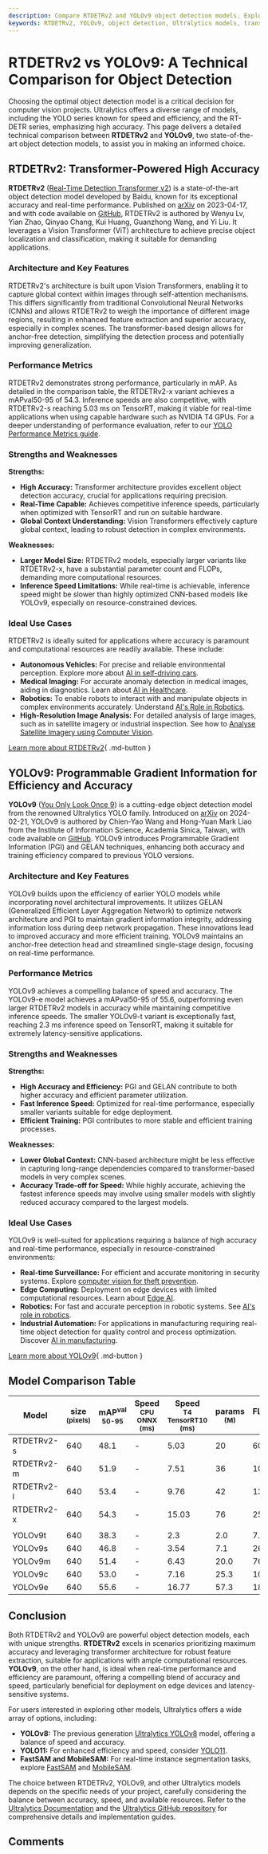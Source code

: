 ```yaml
---
description: Compare RTDETRv2 and YOLOv9 object detection models. Explore performance, strengths, weaknesses, and ideal use cases to make an informed decision.
keywords: RTDETRv2, YOLOv9, object detection, Ultralytics models, transformer vision, YOLO series, real-time object detection, model comparison, Vision Transformers, computer vision
---
```


# RTDETRv2 vs YOLOv9: A Technical Comparison for Object Detection

Choosing the optimal object detection model is a critical decision for computer vision projects. Ultralytics offers a diverse range of models, including the YOLO series known for speed and efficiency, and the RT-DETR series, emphasizing high accuracy. This page delivers a detailed technical comparison between **RTDETRv2** and **YOLOv9**, two state-of-the-art object detection models, to assist you in making an informed choice.

<script async src="https://cdn.jsdelivr.net/npm/chart.js@3.9.1/dist/chart.min.js"></script>
<script defer src="../../javascript/benchmark.js"></script>

<canvas id="modelComparisonChart" width="1024" height="400" active-models='["RTDETRv2", "YOLOv9"]'></canvas>

## RTDETRv2: Transformer-Powered High Accuracy

**RTDETRv2** ([Real-Time Detection Transformer v2](https://docs.ultralytics.com/models/rtdetr/)) is a state-of-the-art object detection model developed by Baidu, known for its exceptional accuracy and real-time performance. Published on [arXiv](https://arxiv.org/abs/2304.08069) on 2023-04-17, and with code available on [GitHub](https://github.com/lyuwenyu/RT-DETR/tree/main/rtdetrv2_pytorch), RTDETRv2 is authored by Wenyu Lv, Yian Zhao, Qinyao Chang, Kui Huang, Guanzhong Wang, and Yi Liu. It leverages a Vision Transformer (ViT) architecture to achieve precise object localization and classification, making it suitable for demanding applications.

### Architecture and Key Features

RTDETRv2's architecture is built upon Vision Transformers, enabling it to capture global context within images through self-attention mechanisms. This differs significantly from traditional Convolutional Neural Networks (CNNs) and allows RTDETRv2 to weigh the importance of different image regions, resulting in enhanced feature extraction and superior accuracy, especially in complex scenes. The transformer-based design allows for anchor-free detection, simplifying the detection process and potentially improving generalization.

### Performance Metrics

RTDETRv2 demonstrates strong performance, particularly in mAP. As detailed in the comparison table, the RTDETRv2-x variant achieves a mAPval50-95 of 54.3. Inference speeds are also competitive, with RTDETRv2-s reaching 5.03 ms on TensorRT, making it viable for real-time applications when using capable hardware such as NVIDIA T4 GPUs. For a deeper understanding of performance evaluation, refer to our [YOLO Performance Metrics guide](https://docs.ultralytics.com/guides/yolo-performance-metrics/).

### Strengths and Weaknesses

**Strengths:**

- **High Accuracy:** Transformer architecture provides excellent object detection accuracy, crucial for applications requiring precision.
- **Real-Time Capable:** Achieves competitive inference speeds, particularly when optimized with TensorRT and run on suitable hardware.
- **Global Context Understanding:** Vision Transformers effectively capture global context, leading to robust detection in complex environments.

**Weaknesses:**

- **Larger Model Size:** RTDETRv2 models, especially larger variants like RTDETRv2-x, have a substantial parameter count and FLOPs, demanding more computational resources.
- **Inference Speed Limitations:** While real-time is achievable, inference speed might be slower than highly optimized CNN-based models like YOLOv9, especially on resource-constrained devices.

### Ideal Use Cases

RTDETRv2 is ideally suited for applications where accuracy is paramount and computational resources are readily available. These include:

- **Autonomous Vehicles:** For precise and reliable environmental perception. Explore more about [AI in self-driving cars](https://www.ultralytics.com/solutions/ai-in-self-driving).
- **Medical Imaging:** For accurate anomaly detection in medical images, aiding in diagnostics. Learn about [AI in Healthcare](https://www.ultralytics.com/solutions/ai-in-healthcare).
- **Robotics:** To enable robots to interact with and manipulate objects in complex environments accurately. Understand [AI's Role in Robotics](https://www.ultralytics.com/blog/from-algorithms-to-automation-ais-role-in-robotics).
- **High-Resolution Image Analysis:** For detailed analysis of large images, such as in satellite imagery or industrial inspection. See how to [Analyse Satellite Imagery using Computer Vision](https://www.ultralytics.com/blog/using-computer-vision-to-analyse-satellite-imagery).

[Learn more about RTDETRv2](https://docs.ultralytics.com/models/rtdetr/){ .md-button }

## YOLOv9: Programmable Gradient Information for Efficiency and Accuracy

**YOLOv9** ([You Only Look Once 9](https://docs.ultralytics.com/models/yolov9/)) is a cutting-edge object detection model from the renowned Ultralytics YOLO family. Introduced on [arXiv](https://arxiv.org/abs/2402.13616) on 2024-02-21, YOLOv9 is authored by Chien-Yao Wang and Hong-Yuan Mark Liao from the Institute of Information Science, Academia Sinica, Taiwan, with code available on [GitHub](https://github.com/WongKinYiu/yolov9). YOLOv9 introduces Programmable Gradient Information (PGI) and GELAN techniques, enhancing both accuracy and training efficiency compared to previous YOLO versions.

### Architecture and Key Features

YOLOv9 builds upon the efficiency of earlier YOLO models while incorporating novel architectural improvements. It utilizes GELAN (Generalized Efficient Layer Aggregation Network) to optimize network architecture and PGI to maintain gradient information integrity, addressing information loss during deep network propagation. These innovations lead to improved accuracy and more efficient training. YOLOv9 maintains an anchor-free detection head and streamlined single-stage design, focusing on real-time performance.

### Performance Metrics

YOLOv9 achieves a compelling balance of speed and accuracy. The YOLOv9-e model achieves a mAPval50-95 of 55.6, outperforming even larger RTDETRv2 models in accuracy while maintaining competitive inference speeds. The smaller YOLOv9-t variant is exceptionally fast, reaching 2.3 ms inference speed on TensorRT, making it suitable for extremely latency-sensitive applications.

### Strengths and Weaknesses

**Strengths:**

- **High Accuracy and Efficiency:** PGI and GELAN contribute to both higher accuracy and efficient parameter utilization.
- **Fast Inference Speed:** Optimized for real-time performance, especially smaller variants suitable for edge deployment.
- **Efficient Training:** PGI contributes to more stable and efficient training processes.

**Weaknesses:**

- **Lower Global Context:** CNN-based architecture might be less effective in capturing long-range dependencies compared to transformer-based models in very complex scenes.
- **Accuracy Trade-off for Speed:** While highly accurate, achieving the fastest inference speeds may involve using smaller models with slightly reduced accuracy compared to the largest models.

### Ideal Use Cases

YOLOv9 is well-suited for applications requiring a balance of high accuracy and real-time performance, especially in resource-constrained environments:

- **Real-time Surveillance:** For efficient and accurate monitoring in security systems. Explore [computer vision for theft prevention](https://www.ultralytics.com/blog/computer-vision-for-theft-prevention-enhancing-security).
- **Edge Computing:** Deployment on edge devices with limited computational resources. Learn about [Edge AI](https://www.ultralytics.com/glossary/edge-ai).
- **Robotics:** For fast and accurate perception in robotic systems. See [AI's role in robotics](https://www.ultralytics.com/blog/from-algorithms-to-automation-ais-role-in-robotics).
- **Industrial Automation:** For applications in manufacturing requiring real-time object detection for quality control and process optimization. Discover [AI in manufacturing](https://www.ultralytics.com/solutions/ai-in-manufacturing).

[Learn more about YOLOv9](https://docs.ultralytics.com/models/yolov9/){ .md-button }

## Model Comparison Table

| Model      | size<br><sup>(pixels) | mAP<sup>val<br>50-95 | Speed<br><sup>CPU ONNX<br>(ms) | Speed<br><sup>T4 TensorRT10<br>(ms) | params<br><sup>(M) | FLOPs<br><sup>(B) |
| ---------- | --------------------- | -------------------- | ------------------------------ | ----------------------------------- | ------------------ | ----------------- |
| RTDETRv2-s | 640                   | 48.1                 | -                              | 5.03                                | 20                 | 60                |
| RTDETRv2-m | 640                   | 51.9                 | -                              | 7.51                                | 36                 | 100               |
| RTDETRv2-l | 640                   | 53.4                 | -                              | 9.76                                | 42                 | 136               |
| RTDETRv2-x | 640                   | 54.3                 | -                              | 15.03                               | 76                 | 259               |
|            |                       |                      |                                |                                     |                    |                   |
| YOLOv9t    | 640                   | 38.3                 | -                              | 2.3                                 | 2.0                | 7.7               |
| YOLOv9s    | 640                   | 46.8                 | -                              | 3.54                                | 7.1                | 26.4              |
| YOLOv9m    | 640                   | 51.4                 | -                              | 6.43                                | 20.0               | 76.3              |
| YOLOv9c    | 640                   | 53.0                 | -                              | 7.16                                | 25.3               | 102.1             |
| YOLOv9e    | 640                   | 55.6                 | -                              | 16.77                               | 57.3               | 189.0             |

## Conclusion

Both RTDETRv2 and YOLOv9 are powerful object detection models, each with unique strengths. **RTDETRv2** excels in scenarios prioritizing maximum accuracy and leveraging transformer architecture for robust feature extraction, suitable for applications with ample computational resources. **YOLOv9**, on the other hand, is ideal when real-time performance and efficiency are paramount, offering a compelling blend of accuracy and speed, particularly beneficial for deployment on edge devices and latency-sensitive systems.

For users interested in exploring other models, Ultralytics offers a wide array of options, including:

- **YOLOv8:** The previous generation [Ultralytics YOLOv8](https://docs.ultralytics.com/models/yolov8/) model, offering a balance of speed and accuracy.
- **YOLO11:** For enhanced efficiency and speed, consider [YOLO11](https://docs.ultralytics.com/models/yolo11/).
- **FastSAM and MobileSAM:** For real-time instance segmentation tasks, explore [FastSAM](https://docs.ultralytics.com/models/fast-sam/) and [MobileSAM](https://docs.ultralytics.com/models/mobile-sam/).

The choice between RTDETRv2, YOLOv9, and other Ultralytics models depends on the specific needs of your project, carefully considering the balance between accuracy, speed, and available resources. Refer to the [Ultralytics Documentation](https://docs.ultralytics.com/models/) and the [Ultralytics GitHub repository](https://github.com/ultralytics/ultralytics) for comprehensive details and implementation guides.

## Comments